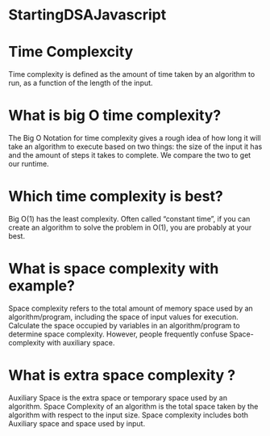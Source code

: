 # StartingDSAJavascript


# Time Complexcity
Time complexity is defined as the amount of time taken by an algorithm to run, as a function of the length of the input.

# What is big O time complexity?
The Big O Notation for time complexity gives a rough idea of how long it will take an algorithm to execute based on two things: the size of the input it has and the amount of steps it takes to complete. We compare the two to get our runtime.
# Which time complexity is best?
Big O(1) has the least complexity. Often called “constant time”, if you can create an algorithm to solve the problem in O(1), you are probably at your best.

# What is space complexity with example?
Space complexity refers to the total amount of memory space used by an algorithm/program, including the space of input values for execution. Calculate the space occupied by variables in an algorithm/program to determine space complexity. However, people frequently confuse Space-complexity with auxiliary space.

# What is extra space complexity ?
Auxiliary Space is the extra space or temporary space used by an algorithm. Space Complexity of an algorithm is the total space taken by the algorithm with respect to the input size. Space complexity includes both Auxiliary space and space used by input.

